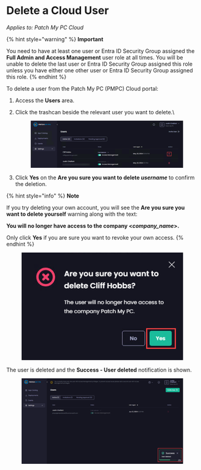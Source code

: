 # Delete a Cloud User

_Applies to: Patch My PC Cloud_

{% hint style="warning" %}
**Important**

You need to have at least one user or Entra ID Security Group assigned the **Full Admin and Access Management** user role at all times. You will be unable to delete the last user or Entra ID Security Group assigned this role unless you have either one other user or Entra ID Security Group assigned this role.
{% endhint %}

To delete a user from the Patch My PC (PMPC) Cloud portal:

1. Access the **Users** area.
2.  Click the trashcan beside the relevant user you want to delete.\


    <figure><img src="../../../_images/gitbook/image%20%28781%29.png" alt="Clicking the trashcan beside the user to be deleted"><figcaption></figcaption></figure>
3. Click **Yes** on the **Are you sure you want to delete&#x20;**_**username**_ to confirm the deletion.

{% hint style="info" %}
**Note**

If you try deleting your own account, you will see the **Are you sure you want to delete yourself** warning along with the text:

**You will no longer have access to the company <**_**company\_name**_**>.**

Only click **Yes** if you are sure you want to revoke your own access.
{% endhint %}

<figure><img src="../../../_images/gitbook/image%20%28782%29.png" alt="Clicking “Yes” to confirm the deletion of the user"><figcaption></figcaption></figure>

The user is deleted and the **Success - User deleted** notification is shown.

<figure><img src="../../../_images/gitbook/image%20%28729%29.png" alt="Confirmation of the user being deleted"><figcaption></figcaption></figure>
